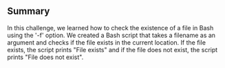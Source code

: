 ## Summary

In this challenge, we learned how to check the existence of a file in Bash using the '-f' option. We created a Bash script that takes a filename as an argument and checks if the file exists in the current location. If the file exists, the script prints "File exists" and if the file does not exist, the script prints "File does not exist".
